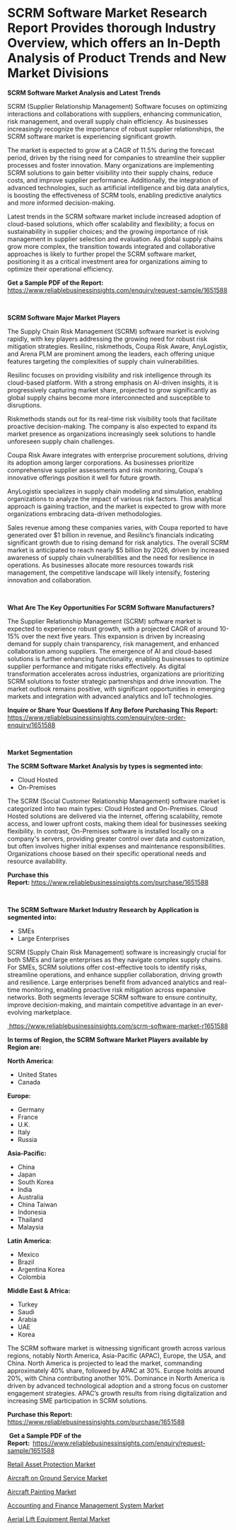 <p><h1>SCRM Software Market Research Report Provides thorough Industry Overview, which offers an In-Depth Analysis of Product Trends and New Market Divisions</h1></p><p><strong>SCRM Software Market Analysis and Latest Trends</strong></p>
<p><p>SCRM (Supplier Relationship Management) Software focuses on optimizing interactions and collaborations with suppliers, enhancing communication, risk management, and overall supply chain efficiency. As businesses increasingly recognize the importance of robust supplier relationships, the SCRM software market is experiencing significant growth.</p><p>The market is expected to grow at a CAGR of 11.5% during the forecast period, driven by the rising need for companies to streamline their supplier processes and foster innovation. Many organizations are implementing SCRM solutions to gain better visibility into their supply chains, reduce costs, and improve supplier performance. Additionally, the integration of advanced technologies, such as artificial intelligence and big data analytics, is boosting the effectiveness of SCRM tools, enabling predictive analytics and more informed decision-making.</p><p>Latest trends in the SCRM software market include increased adoption of cloud-based solutions, which offer scalability and flexibility; a focus on sustainability in supplier choices; and the growing importance of risk management in supplier selection and evaluation. As global supply chains grow more complex, the transition towards integrated and collaborative approaches is likely to further propel the SCRM software market, positioning it as a critical investment area for organizations aiming to optimize their operational efficiency.</p></p>
<p><strong>Get a Sample PDF of the Report:&nbsp;</strong> <a href="https://www.reliablebusinessinsights.com/enquiry/request-sample/1651588?utm_campaign=75&utm_medium=2&utm_source=Github&utm_content=ia&utm_term=09032025&utm_id=scrm-software">https://www.reliablebusinessinsights.com/enquiry/request-sample/1651588</a></p>
<p>&nbsp;</p>
<p><strong>SCRM Software Major Market Players</strong></p>
<p><p>The Supply Chain Risk Management (SCRM) software market is evolving rapidly, with key players addressing the growing need for robust risk mitigation strategies. Resilinc, riskmethods, Coupa Risk Aware, AnyLogistix, and Arena PLM are prominent among the leaders, each offering unique features targeting the complexities of supply chain vulnerabilities.</p><p>Resilinc focuses on providing visibility and risk intelligence through its cloud-based platform. With a strong emphasis on AI-driven insights, it is progressively capturing market share, projected to grow significantly as global supply chains become more interconnected and susceptible to disruptions.</p><p>Riskmethods stands out for its real-time risk visibility tools that facilitate proactive decision-making. The company is also expected to expand its market presence as organizations increasingly seek solutions to handle unforeseen supply chain challenges.</p><p>Coupa Risk Aware integrates with enterprise procurement solutions, driving its adoption among larger corporations. As businesses prioritize comprehensive supplier assessments and risk monitoring, Coupa's innovative offerings position it well for future growth.</p><p>AnyLogistix specializes in supply chain modeling and simulation, enabling organizations to analyze the impact of various risk factors. This analytical approach is gaining traction, and the market is expected to grow with more organizations embracing data-driven methodologies.</p><p>Sales revenue among these companies varies, with Coupa reported to have generated over $1 billion in revenue, and Resilinc’s financials indicating significant growth due to rising demand for risk analytics. The overall SCRM market is anticipated to reach nearly $5 billion by 2026, driven by increased awareness of supply chain vulnerabilities and the need for resilience in operations. As businesses allocate more resources towards risk management, the competitive landscape will likely intensify, fostering innovation and collaboration.</p></p>
<p>&nbsp;</p>
<p><strong>What Are The Key Opportunities For SCRM Software Manufacturers?</strong></p>
<p><p>The Supplier Relationship Management (SCRM) software market is expected to experience robust growth, with a projected CAGR of around 10-15% over the next five years. This expansion is driven by increasing demand for supply chain transparency, risk management, and enhanced collaboration among suppliers. The emergence of AI and cloud-based solutions is further enhancing functionality, enabling businesses to optimize supplier performance and mitigate risks effectively. As digital transformation accelerates across industries, organizations are prioritizing SCRM solutions to foster strategic partnerships and drive innovation. The market outlook remains positive, with significant opportunities in emerging markets and integration with advanced analytics and IoT technologies.</p></p>
<p><strong>Inquire or Share Your Questions If Any Before Purchasing This Report:</strong> <a href="https://www.reliablebusinessinsights.com/enquiry/pre-order-enquiry/1651588?utm_campaign=75&utm_medium=2&utm_source=Github&utm_content=ia&utm_term=09032025&utm_id=scrm-software">https://www.reliablebusinessinsights.com/enquiry/pre-order-enquiry/1651588</a></p>
<p>&nbsp;</p>
<p><strong>Market Segmentation</strong></p>
<p><strong>The SCRM Software Market Analysis by types is segmented into:</strong></p>
<p><ul><li>Cloud Hosted</li><li>On-Premises</li></ul></p>
<p><p>The SCRM (Social Customer Relationship Management) software market is categorized into two main types: Cloud Hosted and On-Premises. Cloud Hosted solutions are delivered via the internet, offering scalability, remote access, and lower upfront costs, making them ideal for businesses seeking flexibility. In contrast, On-Premises software is installed locally on a company's servers, providing greater control over data and customization, but often involves higher initial expenses and maintenance responsibilities. Organizations choose based on their specific operational needs and resource availability.</p></p>
<p><strong>Purchase this Report:&nbsp;</strong><a href="https://www.reliablebusinessinsights.com/purchase/1651588?utm_campaign=75&utm_medium=2&utm_source=Github&utm_content=ia&utm_term=09032025&utm_id=scrm-software">https://www.reliablebusinessinsights.com/purchase/1651588</a></p>
<p>&nbsp;</p>
<p><strong>The SCRM Software Market Industry Research by Application is segmented into:</strong></p>
<p><ul><li>SMEs</li><li>Large Enterprises</li></ul></p>
<p><p>SCRM (Supply Chain Risk Management) software is increasingly crucial for both SMEs and large enterprises as they navigate complex supply chains. For SMEs, SCRM solutions offer cost-effective tools to identify risks, streamline operations, and enhance supplier collaboration, driving growth and resilience. Large enterprises benefit from advanced analytics and real-time monitoring, enabling proactive risk mitigation across expansive networks. Both segments leverage SCRM software to ensure continuity, improve decision-making, and maintain competitive advantage in an ever-evolving marketplace.</p></p>
<p><a href="https://www.reliablebusinessinsights.com/scrm-software-market-r1651588?utm_campaign=75&utm_medium=2&utm_source=Github&utm_content=ia&utm_term=09032025&utm_id=scrm-software">&nbsp;https://www.reliablebusinessinsights.com/scrm-software-market-r1651588</a></p>
<p><strong>In terms of Region, the SCRM Software Market Players available by Region are:</strong></p>
<p>
    <p> <strong> North America: </strong>
        <ul>
            <li>United States</li>
            <li>Canada</li>
        </ul>
        </p> 
    <p> <strong> Europe: </strong>
        <ul>
            <li>Germany</li>
            <li>France</li>
            <li>U.K.</li>
            <li>Italy</li>
            <li>Russia</li>
        </ul>
        </p> 
    <p> <strong> Asia-Pacific: </strong>
        <ul>
            <li>China</li>
            <li>Japan</li>
            <li>South Korea</li>
            <li>India</li>
            <li>Australia</li>
            <li>China Taiwan</li>
            <li>Indonesia</li>
            <li>Thailand</li>
            <li>Malaysia</li>
        </ul>
        </p> 
    <p> <strong> Latin America: </strong>
        <ul>
            <li>Mexico</li>
            <li>Brazil</li>
            <li>Argentina Korea</li>
            <li>Colombia</li>
        </ul>
        </p> 
    <p> <strong> Middle East & Africa: </strong>
        <ul>
            <li>Turkey</li>
            <li>Saudi</li>
            <li>Arabia</li>
            <li>UAE</li>
            <li>Korea</li>
        </ul>
    </p>
    </p>
<p><p>The SCRM software market is witnessing significant growth across various regions, notably North America, Asia-Pacific (APAC), Europe, the USA, and China. North America is projected to lead the market, commanding approximately 40% share, followed by APAC at 30%. Europe holds around 20%, with China contributing another 10%. Dominance in North America is driven by advanced technological adoption and a strong focus on customer engagement strategies. APAC’s growth results from rising digitalization and increasing SME participation in SCRM solutions.</p></p>
<p><strong>Purchase this Report: </strong><a href="https://www.reliablebusinessinsights.com/purchase/1651588?utm_campaign=75&utm_medium=2&utm_source=Github&utm_content=ia&utm_term=09032025&utm_id=scrm-software">https://www.reliablebusinessinsights.com/purchase/1651588</a></p>
<p>&nbsp;<strong>Get a Sample PDF of the Report:&nbsp;&nbsp;</strong><a href="https://www.reliablebusinessinsights.com/enquiry/request-sample/1651588?utm_campaign=75&utm_medium=2&utm_source=Github&utm_content=ia&utm_term=09032025&utm_id=scrm-software">https://www.reliablebusinessinsights.com/enquiry/request-sample/1651588</a></p>
<p><strong></strong></p>
<p><p><a href="https://github.com/abuegalawixo/Market-Research-Report-List-1/blob/main/retail-asset-protection-market.md?utm_campaign=75&utm_medium=2&utm_source=Github&utm_content=ia&utm_term=09032025&utm_id=scrm-software">Retail Asset Protection Market</a></p><p><a href="https://github.com/godutetraeva/Market-Research-Report-List-1/blob/main/aircraft-on-ground-service-market.md?utm_campaign=75&utm_medium=2&utm_source=Github&utm_content=ia&utm_term=09032025&utm_id=scrm-software">Aircraft on Ground Service Market</a></p><p><a href="https://github.com/kirstejuvet/Market-Research-Report-List-1/blob/main/aircraft-painting-market.md?utm_campaign=75&utm_medium=2&utm_source=Github&utm_content=ia&utm_term=09032025&utm_id=scrm-software">Aircraft Painting Market</a></p><p><a href="https://github.com/cernkomlkawi/Market-Research-Report-List-1/blob/main/accounting-and-finance-management-system-market.md?utm_campaign=75&utm_medium=2&utm_source=Github&utm_content=ia&utm_term=09032025&utm_id=scrm-software">Accounting and Finance Management System Market</a></p><p><a href="https://github.com/trossdushi7u/Market-Research-Report-List-1/blob/main/aerial-lift-equipment-rental-market.md?utm_campaign=75&utm_medium=2&utm_source=Github&utm_content=ia&utm_term=09032025&utm_id=scrm-software">Aerial Lift Equipment Rental Market</a></p></p>